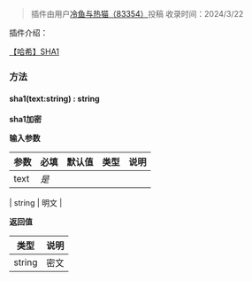 > 插件由用户[冷鱼与热猫（83354）](https://dao3.fun/profile/83354)投稿
> 收录时间：2024/3/22

插件介绍：

[【哈希】SHA1](https://www.yuque.com/box3lab/doc/gc0s44rqug9419o8?view=doc_embed)

### 

### 方法

#### sha1(text:string) : string
**sha1加密**

**输入参数**

| **参数** | **必填** | **默认值** | **类型** | **说明** |
| --- | --- | --- | --- | --- |
| text | _是_ | 

 | string | 明文 |

**返回值**

| **类型** | **说明** |
| --- | --- |
| string | 密文 |

